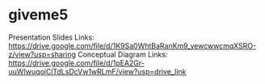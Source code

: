# giveme5
Presentation Slides Links: https://drive.google.com/file/d/1K9Sa0WhtBaRanKm9_yewcwwcmqXSRO-z/view?usp=sharing
Conceptual Diagram Links: https://drive.google.com/file/d/1pEA2Gr-uuWIwuqoiClTdLsDcVw1wRLmF/view?usp=drive_link

